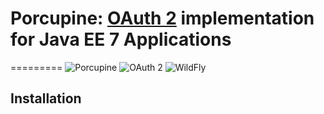  # Porcupine: [OAuth 2](http://oauth.net/2/) implementation for Java EE 7 Applications
=========
![Porcupine](https://github.com/maltron/Porcupine/blob/master/server/javaee/7/porcupine/images/porcupine-icon48.png)
![OAuth 2](https://github.com/maltron/Porcupine/blob/master/server/javaee/7/porcupine/images/oauth-2-sm.png)
![WildFly](https://www.jboss.org/dms/wildfly_splash/splash_wildflylogo_small.png)


Installation
------------


